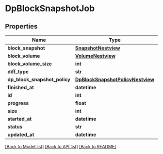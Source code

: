 # DpBlockSnapshotJob

## Properties
Name | Type | Description | Notes
------------ | ------------- | ------------- | -------------
**block_snapshot** | [**SnapshotNestview**](SnapshotNestview.md) |  | [optional] 
**block_volume** | [**VolumeNestview**](VolumeNestview.md) |  | [optional] 
**block_volume_size** | **int** |  | [optional] 
**diff_type** | **str** |  | [optional] 
**dp_block_snapshot_policy** | [**DpBlockSnapshotPolicyNestview**](DpBlockSnapshotPolicyNestview.md) |  | [optional] 
**finished_at** | **datetime** |  | [optional] 
**id** | **int** |  | [optional] 
**progress** | **float** |  | [optional] 
**size** | **int** |  | [optional] 
**started_at** | **datetime** |  | [optional] 
**status** | **str** |  | [optional] 
**updated_at** | **datetime** |  | [optional] 

[[Back to Model list]](../README.md#documentation-for-models) [[Back to API list]](../README.md#documentation-for-api-endpoints) [[Back to README]](../README.md)


